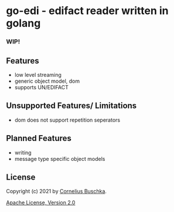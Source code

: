 # go-edi - edifact reader written in golang

### WIP!

## Features

* low level streaming
* generic object model, dom
* supports UN/EDIFACT

## Unsupported Features/ Limitations

* dom does not support repetition seperators

## Planned Features

* writing
* message type specific object models

## License

Copyright (c) 2021 by [Cornelius Buschka](https://github.com/edilib).

[Apache License, Version 2.0](./license.txt)
